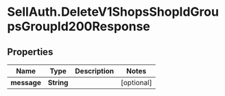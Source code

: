 # SellAuth.DeleteV1ShopsShopIdGroupsGroupId200Response

## Properties

Name | Type | Description | Notes
------------ | ------------- | ------------- | -------------
**message** | **String** |  | [optional] 


